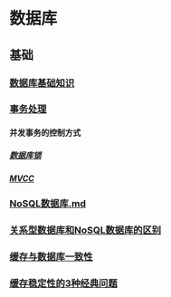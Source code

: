 # 数据库

## 基础
### [数据库基础知识](base%2Fbasic-of-databases%2FREADME.md)

### [事务处理](base%2Ftransaction-processing%2FREADME.md)

#### 并发事务的控制方式

##### [数据库锁](base%2Ftransaction-processing%2Flock%2FREADME.md)

##### [MVCC](base%2Ftransaction-processing%2Fmvcc%2FREADME.md)

### [NoSQL数据库.md](base%2Fnosql%2FREADME.md)

### [关系型数据库和NoSQL数据库的区别](base%2Fdatabase-vs-nosql%2FREADME.md)

### [缓存与数据库一致性](base%2Fconsistency-between-cache-and-database%2FREADME.md)

### [缓存稳定性的3种经典问题](base%2Fcache-stability%2FREADME.md)